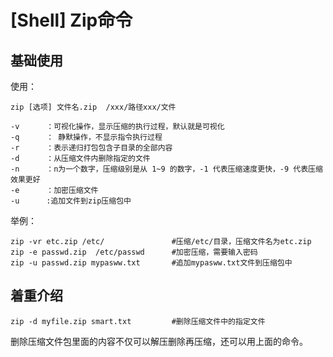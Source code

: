 # [Shell] Zip命令

## 基础使用

使用：

~~~shell
zip [选项] 文件名.zip  /xxx/路径xxx/文件
~~~



~~~
-v		：可视化操作，显示压缩的执行过程，默认就是可视化
-q		： 静默操作，不显示指令执行过程
-r 		：表示递归打包包含子目录的全部内容
-d		：从压缩文件内删除指定的文件
-n		：n为一个数字，压缩级别是从 1~9 的数字，-1 代表压缩速度更快，-9 代表压缩效果更好
-e   	：加密压缩文件 
-u		:追加文件到zip压缩包中
~~~



举例：

~~~shell
zip -vr etc.zip /etc/				#压缩/etc/目录，压缩文件名为etc.zip
zip -e passwd.zip  /etc/passwd 		#加密压缩，需要输入密码
zip -u passwd.zip mypasww.txt		#追加mypasww.txt文件到压缩包中
~~~



## 着重介绍

~~~shell
zip -d myfile.zip smart.txt			#删除压缩文件中的指定文件
~~~

删除压缩文件包里面的内容不仅可以解压删除再压缩，还可以用上面的命令。